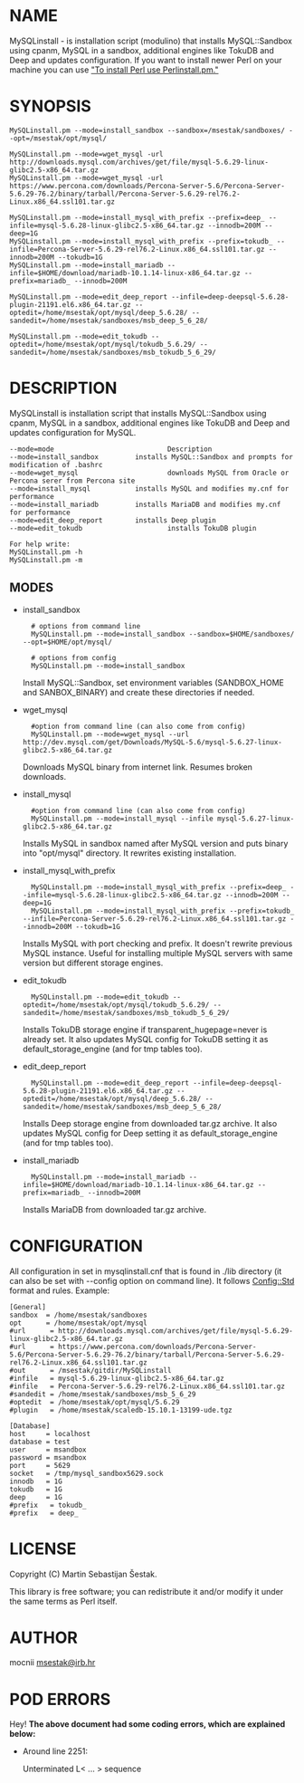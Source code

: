 # NAME

MySQLinstall - is installation script (modulino) that installs MySQL::Sandbox using cpanm, MySQL in a sandbox, additional engines like TokuDB and Deep and updates configuration. If you want to install newer Perl on your machine you can use ["To install Perl use Perlinstall.pm."](#to-install-perl-use-perlinstall-pm)

# SYNOPSIS

    MySQLinstall.pm --mode=install_sandbox --sandbox=/msestak/sandboxes/ --opt=/msestak/opt/mysql/

    MySQLinstall.pm --mode=wget_mysql -url http://downloads.mysql.com/archives/get/file/mysql-5.6.29-linux-glibc2.5-x86_64.tar.gz
    MySQLinstall.pm --mode=wget_mysql -url https://www.percona.com/downloads/Percona-Server-5.6/Percona-Server-5.6.29-76.2/binary/tarball/Percona-Server-5.6.29-rel76.2-Linux.x86_64.ssl101.tar.gz

    MySQLinstall.pm --mode=install_mysql_with_prefix --prefix=deep_ --infile=mysql-5.6.28-linux-glibc2.5-x86_64.tar.gz --innodb=200M --deep=1G
    MySQLinstall.pm --mode=install_mysql_with_prefix --prefix=tokudb_ --infile=Percona-Server-5.6.29-rel76.2-Linux.x86_64.ssl101.tar.gz --innodb=200M --tokudb=1G
    MySQLinstall.pm --mode=install_mariadb --infile=$HOME/download/mariadb-10.1.14-linux-x86_64.tar.gz --prefix=mariadb_ --innodb=200M

    MySQLinstall.pm --mode=edit_deep_report --infile=deep-deepsql-5.6.28-plugin-21191.el6.x86_64.tar.gz --optedit=/home/msestak/opt/mysql/deep_5.6.28/ --sandedit=/home/msestak/sandboxes/msb_deep_5_6_28/

    MySQLinstall.pm --mode=edit_tokudb --optedit=/home/msestak/opt/mysql/tokudb_5.6.29/ --sandedit=/home/msestak/sandboxes/msb_tokudb_5_6_29/

# DESCRIPTION

MySQLinstall is installation script that installs MySQL::Sandbox using cpanm, MySQL in a sandbox, additional engines like TokuDB and Deep and updates configuration for MySQL.

    --mode=mode                            Description
    --mode=install_sandbox         installs MySQL::Sandbox and prompts for modification of .bashrc
    --mode=wget_mysql                      downloads MySQL from Oracle or Percona serer from Percona site
    --mode=install_mysql           installs MySQL and modifies my.cnf for performance
    --mode=install_mariadb         installs MariaDB and modifies my.cnf for performance
    --mode=edit_deep_report        installs Deep plugin
    --mode=edit_tokudb                     installs TokuDB plugin
    
    For help write:
    MySQLinstall.pm -h
    MySQLinstall.pm -m

## MODES

- install\_sandbox

        # options from command line
        MySQLinstall.pm --mode=install_sandbox --sandbox=$HOME/sandboxes/ --opt=$HOME/opt/mysql/

        # options from config
        MySQLinstall.pm --mode=install_sandbox

    Install MySQL::Sandbox, set environment variables (SANDBOX\_HOME and SANBOX\_BINARY) and create these directories if needed.

- wget\_mysql

        #option from command line (can also come from config)
        MySQLinstall.pm --mode=wget_mysql --url http://dev.mysql.com/get/Downloads/MySQL-5.6/mysql-5.6.27-linux-glibc2.5-x86_64.tar.gz

    Downloads MySQL binary from internet link. Resumes broken downloads.

- install\_mysql

        #option from command line (can also come from config)
        MySQLinstall.pm --mode=install_mysql --infile mysql-5.6.27-linux-glibc2.5-x86_64.tar.gz

    Installs MySQL in sandbox named after MySQL version and puts binary into "opt/mysql" directory. It rewrites existing installation.

- install\_mysql\_with\_prefix

        MySQLinstall.pm --mode=install_mysql_with_prefix --prefix=deep_ --infile=mysql-5.6.28-linux-glibc2.5-x86_64.tar.gz --innodb=200M --deep=1G
        MySQLinstall.pm --mode=install_mysql_with_prefix --prefix=tokudb_ --infile=Percona-Server-5.6.29-rel76.2-Linux.x86_64.ssl101.tar.gz --innodb=200M --tokudb=1G

    Installs MySQL with port checking and prefix. It doesn't rewrite previous MySQL instance. Useful for installing multiple MySQL servers with same version but different storage engines.

- edit\_tokudb

        MySQLinstall.pm --mode=edit_tokudb --optedit=/home/msestak/opt/mysql/tokudb_5.6.29/ --sandedit=/home/msestak/sandboxes/msb_tokudb_5_6_29/

    Installs TokuDB storage engine if transparent\_hugepage=never is already set. It also updates MySQL config for TokuDB setting it as default\_storage\_engine (and for tmp tables too).

- edit\_deep\_report

        MySQLinstall.pm --mode=edit_deep_report --infile=deep-deepsql-5.6.28-plugin-21191.el6.x86_64.tar.gz --optedit=/home/msestak/opt/mysql/deep_5.6.28/ --sandedit=/home/msestak/sandboxes/msb_deep_5_6_28/

    Installs Deep storage engine from downloaded tar.gz archive. It also updates MySQL config for Deep setting it as default\_storage\_engine (and for tmp tables too).

- install\_mariadb

        MySQLinstall.pm --mode=install_mariadb --infile=$HOME/download/mariadb-10.1.14-linux-x86_64.tar.gz --prefix=mariadb_ --innodb=200M

    Installs MariaDB from downloaded tar.gz archive.

# CONFIGURATION

All configuration in set in mysqlinstall.cnf that is found in ./lib directory (it can also be set with --config option on command line). It follows [Config::Std](https://metacpan.org/pod/Config::Std) format and rules.
Example:

    [General]
    sandbox  = /home/msestak/sandboxes
    opt      = /home/msestak/opt/mysql
    #url      = http://downloads.mysql.com/archives/get/file/mysql-5.6.29-linux-glibc2.5-x86_64.tar.gz
    #url      = https://www.percona.com/downloads/Percona-Server-5.6/Percona-Server-5.6.29-76.2/binary/tarball/Percona-Server-5.6.29-rel76.2-Linux.x86_64.ssl101.tar.gz
    #out      = /msestak/gitdir/MySQLinstall
    #infile   = mysql-5.6.29-linux-glibc2.5-x86_64.tar.gz
    #infile   = Percona-Server-5.6.29-rel76.2-Linux.x86_64.ssl101.tar.gz
    #sandedit = /home/msestak/sandboxes/msb_5_6_29
    #optedit  = /home/msestak/opt/mysql/5.6.29
    #plugin   = /home/msestak/scaledb-15.10.1-13199-ude.tgz
    
    [Database]
    host     = localhost
    database = test
    user     = msandbox
    password = msandbox
    port     = 5629
    socket   = /tmp/mysql_sandbox5629.sock
    innodb   = 1G
    tokudb   = 1G
    deep     = 1G
    #prefix   = tokudb_
    #prefix   = deep_

# LICENSE

Copyright (C) Martin Sebastijan Šestak.

This library is free software; you can redistribute it and/or modify
it under the same terms as Perl itself.

# AUTHOR

mocnii <msestak@irb.hr>

# POD ERRORS

Hey! **The above document had some coding errors, which are explained below:**

- Around line 2251:

    Unterminated L< ... > sequence
